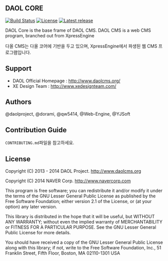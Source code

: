 ## DAOL CORE

[![Build Status](https://travis-ci.org/daolcms/daol-core.svg?branch=master)](https://travis-ci.org/daolcms/daol-core)
[![License](http://img.shields.io/badge/license-GNU%20LGPL-brightgreen.svg)](http://www.gnu.org/licenses/gpl.html)
[![Latest release](http://img.shields.io/github/release/daolcms/daol-core.svg)](https://github.com/daolcms/daol-core/releases)


DAOL Core is the base frame of DAOL CMS. DAOL CMS is a web CMS program, branched out from XpressEngine

다올 CMS는 다올 코어에 기반을 두고 있으며, XpressEngine에서 파생된 웹 CMS 프로그램입니다.

## Support
* DAOL Official Homepage : http://www.daolcms.org/
* XE Design Team : http://www.xedesignteam.com/

## Authors
@daolproject, @dorami, @qw5414, @Web-Engine, @YJSoft

## Contribution Guide
`CONTRIBUTING.md`파일을 참고하세요.

## License
Copyright (C) 2013 - 2014 DAOL Project. <http://www.daolcms.org>

Copyright (C) 2014 NAVER Corp. <http://www.navercorp.com>

This program is free software; you can redistribute it and/or
modify it under the terms of the GNU Lesser General Public
License as published by the Free Software Foundation; either
version 2.1 of the License, or (at your option) any later version.

This library is distributed in the hope that it will be useful,
but WITHOUT ANY WARRANTY; without even the implied warranty of
MERCHANTABILITY or FITNESS FOR A PARTICULAR PURPOSE.  See the GNU
Lesser General Public License for more details.

You should have received a copy of the GNU Lesser General Public
License along with this library; if not, write to the Free Software
Foundation, Inc., 51 Franklin Street, Fifth Floor, Boston, MA  02110-1301  USA
